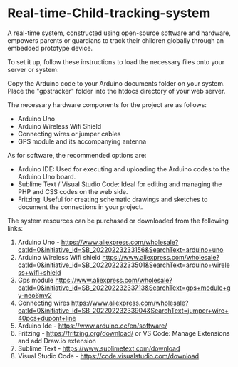 # Real-time-Child-tracking-system
A real-time system, constructed using open-source software and hardware, empowers parents or guardians to track their children globally through an embedded prototype device.

To set it up, follow these instructions to load the necessary files onto your server or system:

Copy the Arduino code to your Arduino documents folder on your system.
Place the "gpstracker" folder into the htdocs directory of your web server.

The necessary hardware components for the project are as follows:

- Arduino Uno
- Arduino Wireless Wifi Shield
- Connecting wires or jumper cables
- GPS module and its accompanying antenna
  
As for software, the recommended options are:

- Arduino IDE: Used for executing and uploading the Arduino codes to the Arduino Uno board.
- Sublime Text / Visual Studio Code: Ideal for editing and managing the PHP and CSS codes on the web side.
- Fritzing: Useful for creating schematic drawings and sketches to document the connections in your project.

The system resources can be purchased or downloaded from the following links:

1. Arduino Uno - https://www.aliexpress.com/wholesale?catId=0&initiative_id=SB_20220223233156&SearchText=arduino+uno
2. Arduino Wireless Wifi shield https://www.aliexpress.com/wholesale?catId=0&initiative_id=SB_20220223233501&SearchText=arduino+wireless+wifi+shield
3. Gps module https://www.aliexpress.com/wholesale?catId=0&initiative_id=SB_20220223233713&SearchText=gps+module+gy-neo6mv2
4. Connecting wires https://www.aliexpress.com/wholesale?catId=0&initiative_id=SB_20220223233904&SearchText=jumper+wire+40pcs+dupont+line
5. Arduino Ide - https://www.arduino.cc/en/software/
6. Fritzing - https://fritzing.org/download/ or VS Code: Manage Extensions and add Draw.io extension
7. Sublime Text - https://www.sublimetext.com/download
8. Visual Studio Code - https://code.visualstudio.com/download




